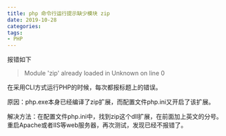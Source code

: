 ```yaml
---
title: php 命令行运行提示缺少模块 zip
date: 2019-10-28
categories:
tags: 
- PHP
---
```


报错如下
> Module 'zip' already loaded in Unknown on line 0

在采用CLI方式运行PHP的时候，每次都报标题上的错误。

原因：php.exe本身已经编译了zip扩展，而配置文件php.ini又开启了该扩展。

解决方法：在配置文件php.ini中，找到zip这个dll扩展，在前面加上英文的分号。重启Apache或者IIS等web服务器，再次测试，发现已经不报错了。
